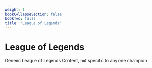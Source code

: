 ```yaml
---
weight: 1
bookCollapseSection: false
bookToc: false
title: "League of Legends"
---
```

# League of Legends 

Generic League of Legends Content, not specific to any one champion